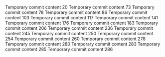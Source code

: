Temporary commit content 20
Temporary commit content 73
Temporary commit content 78
Temporary commit content 86
Temporary commit content 103
Temporary commit content 117
Temporary commit content 141
Temporary commit content 176
Temporary commit content 183
Temporary commit content 206
Temporary commit content 236
Temporary commit content 245
Temporary commit content 250
Temporary commit content 254
Temporary commit content 260
Temporary commit content 278
Temporary commit content 280
Temporary commit content 283
Temporary commit content 285
Temporary commit content 286
